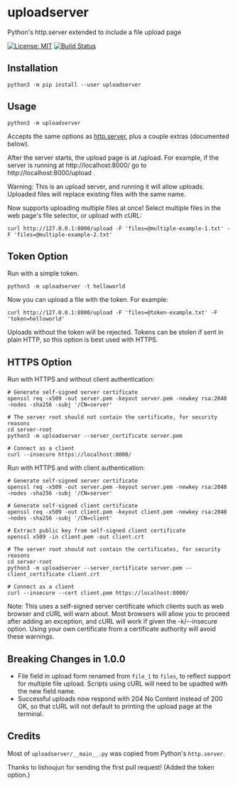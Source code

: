 # uploadserver

Python's http.server extended to include a file upload page

[![License: MIT](https://img.shields.io/badge/license-MIT-blue.svg)](https://mit-license.org/)
[![Build Status](https://travis-ci.com/Densaugeo/uploadserver.svg?branch=master)](https://travis-ci.com/github/Densaugeo/uploadserver)

## Installation

~~~
python3 -m pip install --user uploadserver
~~~

## Usage

~~~
python3 -m uploadserver
~~~

Accepts the same options as [http.server](https://docs.python.org/3/library/http.server.html), plus a couple extras (documented below).

After the server starts, the upload page is at /upload. For example, if the server is running at http://localhost:8000/ go to http://localhost:8000/upload .

Warning: This is an upload server, and running it will allow uploads. Uploaded files will replace existing files with the same name.

Now supports uploading multiple files at once! Select multiple files in the web page's file selector, or upload with cURL:
~~~
curl http://127.0.0.1:8000/upload -F 'files=@multiple-example-1.txt' -F 'files=@multiple-example-2.txt'
~~~

## Token Option

Run with a simple token.
~~~
python3 -m uploadserver -t helloworld
~~~

Now you can upload a file with the token. For example:
~~~
curl http://127.0.0.1:8000/upload -F 'files=@token-example.txt' -F 'token=helloworld'
~~~

Uploads without the token will be rejected. Tokens can be stolen if sent in plain HTTP, so this option is best used with HTTPS.

## HTTPS Option

Run with HTTPS and without client authentication:
~~~
# Generate self-signed server certificate
openssl req -x509 -out server.pem -keyout server.pem -newkey rsa:2048 -nodes -sha256 -subj '/CN=server'

# The server root should not contain the certificate, for security reasons
cd server-root
python3 -m uploadserver --server_certificate server.pem

# Connect as a client
curl --insecure https://localhost:8000/
~~~

Run with HTTPS and with client authentication:
~~~
# Generate self-signed server certificate
openssl req -x509 -out server.pem -keyout server.pem -newkey rsa:2048 -nodes -sha256 -subj '/CN=server'

# Generate self-signed client certificate
openssl req -x509 -out client.pem -keyout client.pem -newkey rsa:2048 -nodes -sha256 -subj '/CN=client'

# Extract public key from self-signed client certificate
openssl x509 -in client.pem -out client.crt

# The server root should not contain the certificates, for security reasons
cd server-root
python3 -m uploadserver --server_certificate server.pem --client_certificate client.crt

# Connect as a client
curl --insecure --cert client.pem https://localhost:8000/
~~~

Note: This uses a self-signed server certificate which clients such as web browser and cURL will warn about. Most browsers will allow you to proceed after adding an exception, and cURL will work if given the -k/--insecure option. Using your own certificate from a certificate authority will avoid these warnings.

## Breaking Changes in 1.0.0

- File field in upload form renamed from `file_1` to `files`, to reflect support for multiple file upload. Scripts using cURL will need to be upadted with the new field name.
- Successful uploads now respond with 204 No Content instead of 200 OK, so that cURL will not default to printing the upload page at the terminal.

## Credits

Most of `uploadserver/__main__.py` was copied from Python's `http.server`.

Thanks to lishoujun for sending the first pull request! (Added the token option.)
